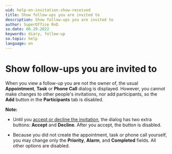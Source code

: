 ```yaml
---
uid: help-en-invitation-show-received
title: Show follow-ups you are invited to
description: Show follow-ups you are invited to
author: SuperOffice RnD
so.date: 06.29.2022
keywords: diary, follow-up
so.topic: help
language: en
---
```


# Show follow-ups you are invited to

When you view a follow-up you are not the owner of, the usual **Appointment**, **Task** or **Phone Call** dialog is displayed. However, you cannot make changes to other people's invitations, nor add participants, so the **Add** button in the **Participants** tab is disabled.

**Note:**

* Until you [accept or decline the invitation][2], the dialog has two extra buttons: **Accept** and **Decline**. After you accept, the button is disabled.

* Because you did not create the appointment, task or phone call yourself, you may change only the **Priority**, **Alarm**, and **Completed** fields. All other options are disabled.

<!-- Referenced links -->
[2]: receive.md#accept

<!-- Referenced images -->
